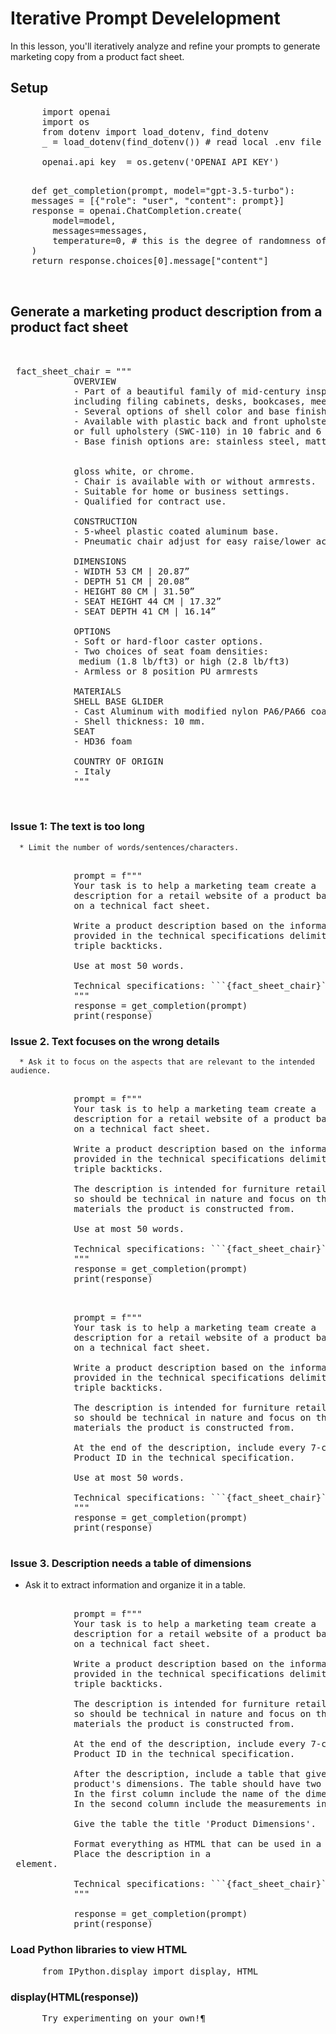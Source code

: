 # Iterative Prompt Develelopment
In this lesson, you'll iteratively analyze and refine your prompts to generate marketing copy from a product fact sheet.

## Setup
<pre>
      import openai
      import os
      from dotenv import load_dotenv, find_dotenv
      _ = load_dotenv(find_dotenv()) # read local .env file

      openai.api_key  = os.getenv('OPENAI_API_KEY')
</pre>
<pre>

    def get_completion(prompt, model="gpt-3.5-turbo"):
    messages = [{"role": "user", "content": prompt}]
    response = openai.ChatCompletion.create(
        model=model,
        messages=messages,
        temperature=0, # this is the degree of randomness of the model's output
    )
    return response.choices[0].message["content"]
    
 </pre>
## Generate a marketing product description from a product fact sheet
 <pre> 
 
 fact_sheet_chair = """
            OVERVIEW
            - Part of a beautiful family of mid-century inspired office furniture, 
            including filing cabinets, desks, bookcases, meeting tables, and more.
            - Several options of shell color and base finishes.
            - Available with plastic back and front upholstery (SWC-100) 
            or full upholstery (SWC-110) in 10 fabric and 6 leather options.
            - Base finish options are: stainless steel, matte black, 
            
            
            gloss white, or chrome.
            - Chair is available with or without armrests.
            - Suitable for home or business settings.
            - Qualified for contract use.

            CONSTRUCTION
            - 5-wheel plastic coated aluminum base.
            - Pneumatic chair adjust for easy raise/lower action.

            DIMENSIONS
            - WIDTH 53 CM | 20.87”
            - DEPTH 51 CM | 20.08”
            - HEIGHT 80 CM | 31.50”
            - SEAT HEIGHT 44 CM | 17.32”
            - SEAT DEPTH 41 CM | 16.14”

            OPTIONS
            - Soft or hard-floor caster options.
            - Two choices of seat foam densities: 
             medium (1.8 lb/ft3) or high (2.8 lb/ft3)
            - Armless or 8 position PU armrests 

            MATERIALS
            SHELL BASE GLIDER
            - Cast Aluminum with modified nylon PA6/PA66 coating.
            - Shell thickness: 10 mm.
            SEAT
            - HD36 foam

            COUNTRY OF ORIGIN
            - Italy
            """
            
    </pre>        

### Issue 1: The text is too long
      * Limit the number of words/sentences/characters.

 <pre>  
            prompt = f"""
            Your task is to help a marketing team create a 
            description for a retail website of a product based 
            on a technical fact sheet.

            Write a product description based on the information 
            provided in the technical specifications delimited by 
            triple backticks.

            Use at most 50 words.

            Technical specifications: ```{fact_sheet_chair}```
            """
            response = get_completion(prompt)
            print(response)
</pre> 
### Issue 2. Text focuses on the wrong details
      * Ask it to focus on the aspects that are relevant to the intended audience.
    
<pre>  
            prompt = f"""
            Your task is to help a marketing team create a 
            description for a retail website of a product based 
            on a technical fact sheet.

            Write a product description based on the information 
            provided in the technical specifications delimited by 
            triple backticks.

            The description is intended for furniture retailers, 
            so should be technical in nature and focus on the 
            materials the product is constructed from.

            Use at most 50 words.

            Technical specifications: ```{fact_sheet_chair}```
            """
            response = get_completion(prompt)
            print(response)
            
</pre> 
<pre> 
            prompt = f"""
            Your task is to help a marketing team create a 
            description for a retail website of a product based 
            on a technical fact sheet.

            Write a product description based on the information 
            provided in the technical specifications delimited by 
            triple backticks.

            The description is intended for furniture retailers, 
            so should be technical in nature and focus on the 
            materials the product is constructed from.

            At the end of the description, include every 7-character 
            Product ID in the technical specification.

            Use at most 50 words.

            Technical specifications: ```{fact_sheet_chair}```
            """
            response = get_completion(prompt)
            print(response)
  </pre> 
 ###  Issue 3. Description needs a table of dimensions
   * Ask it to extract information and organize it in a table.
  <pre> 
            prompt = f"""
            Your task is to help a marketing team create a 
            description for a retail website of a product based 
            on a technical fact sheet.

            Write a product description based on the information 
            provided in the technical specifications delimited by 
            triple backticks.

            The description is intended for furniture retailers, 
            so should be technical in nature and focus on the 
            materials the product is constructed from.

            At the end of the description, include every 7-character 
            Product ID in the technical specification.

            After the description, include a table that gives the 
            product's dimensions. The table should have two columns.
            In the first column include the name of the dimension. 
            In the second column include the measurements in inches only.

            Give the table the title 'Product Dimensions'.

            Format everything as HTML that can be used in a website. 
            Place the description in a <div> element.

            Technical specifications: ```{fact_sheet_chair}```
            """

            response = get_completion(prompt)
            print(response)
</pre> 

### Load Python libraries to view HTML
<pre>
      from IPython.display import display, HTML
</pre>
### display(HTML(response))
<pre>
      Try experimenting on your own!¶
</pre>
